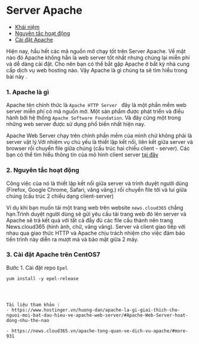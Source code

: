 # Server Apache 

- [Khái niệm](#khainiem)
- [Nguyên tắc hoạt động](#hoatdong)
- [Cài đặt Apache](#caidat)


Hiện nay, hầu hết các mã nguồn mở chạy tốt trên Server Apache. Về mặt nào đó Apache không hẳn là web server tốt nhất nhưng chúng lại miễn phí và dễ dàng cài đặt. Cho nên bạn có thể bắt gặp Apache ở bất kỳ nhà cung cấp dịch vụ web hosting nào. Vậy Apache là gì chúng ta sẽ tìm hiểu trong bài này .

<a name ="khainiem"></a>

### 1. Apache là gì

Apache tên chính thức là `Apache HTTP Server ` đây là một phần mềm web server miễn phí có mã nguồn mở. Một sản phẩm được phát triển và điều hành bởi hệ thống `Apache Software Foundation`. Và đây cũng một trong những web server được sử dụng phổ biến nhất hiện nay.

Apache Web Server chạy trên chính phần mềm của mình chứ không phải là server vật lý.Với nhiệm vụ chủ yếu là thiết lập kết nối, liên kết giữa server và browser rồi chuyển file giữa chúng (cấu trúc hai chiều client - server).
Các bạn có thể tìm hiểu thông tin của mô hình client server [tại đây](../docs/Client-Server.md)

<a name="hoatdong"></a>

### 2. Nguyên tắc hoạt động 

Công việc của nó là thiết lập kết nối giữa server và trình duyệt người dùng (Firefox, Google Chrome, Safari, vâng vâng.) rồi chuyển file tới và lui giữa chúng (cấu trúc 2 chiều dạng client-server)

Ví dụ khi bạn muốn tải một trang web trên website  `news.cloud365` chẳng hạn.Trình duyệt người dùng sẽ gửi yêu cầu tải trang web đó lên server và Apache sẽ trả kết quả với tất cả đầy đủ các file cấu thành nên trang News.cloud365 (hình ảnh, chữ, vâng vâng). Server và client giao tiếp với nhau qua giao thức HTTP và Apache chịu trách nhiệm cho việc đảm bảo tiến trình này diễn ra mượt mà và bảo mật giữa 2 máy.

<a name="caidat"></a>

### 3. Cài đặt Apache trên CentOS7 

Bước 1. Cài đặt repo `Epel` 

```
yum install -y epel-release




Tài liệu tham khảo :
- https://www.hostinger.vn/huong-dan/apache-la-gi-giai-thich-cho-nguoi-moi-bat-dau-hieu-ve-apache-web-server/#Apache-Web-Server-hoat-dong-nhu-the-nao

- https://news.cloud365.vn/apache-tong-quan-ve-dich-vu-apache/#more-931







